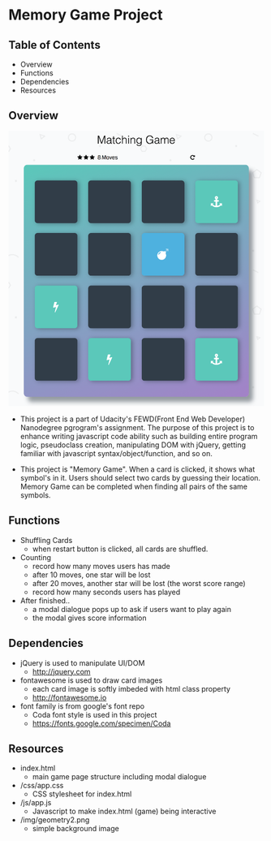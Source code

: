 # Memory Game Project

## Table of Contents

* Overview
* Functions
* Dependencies
* Resources

## Overview
![Program Capture](/capture.png)

* This project is a part of Udacity's FEWD(Front End Web Developer) Nanodegree pgrogram's assignment. The purpose of this project is to enhance writing javascript code ability such as building entire program logic, pseudoclass creation, manipulating DOM with jQuery, getting familiar with javascript syntax/object/function, and so on.

* This project is "Memory Game". When a card is clicked, it shows what symbol's in it. Users should select two cards by guessing their location. Memory Game can be completed when finding all pairs of the same symbols. 

## Functions
* Shuffling Cards
  * when restart button is clicked, all cards are shuffled. 
* Counting
  * record how many moves users has made
  * after 10 moves, one star will be lost
  * after 20 moves, another star will be lost (the worst score range)
  * record how many seconds users has played
* After finished..
  * a modal dialogue pops up to ask if users want to play again
  * the modal gives score information 

## Dependencies
* jQuery is used to manipulate UI/DOM
  * http://jquery.com
* fontawesome is used to draw card images 
  * each card image is softly imbeded with html class property
  * http://fontawesome.io
* font family is from google's font repo
  * Coda font style is used in this project
  * https://fonts.google.com/specimen/Coda

## Resources
* index.html
  * main game page structure including modal dialogue
* /css/app.css
  * CSS stylesheet for index.html
* /js/app.js
  * Javascript to make index.html (game) being interactive
* /img/geometry2.png
  * simple background image